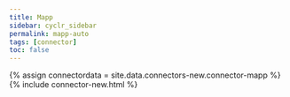 ```yaml
---
title: Mapp
sidebar: cyclr_sidebar
permalink: mapp-auto
tags: [connector]
toc: false
---
```

{% assign connectordata = site.data.connectors-new.connector-mapp %}
{% include connector-new.html %}	